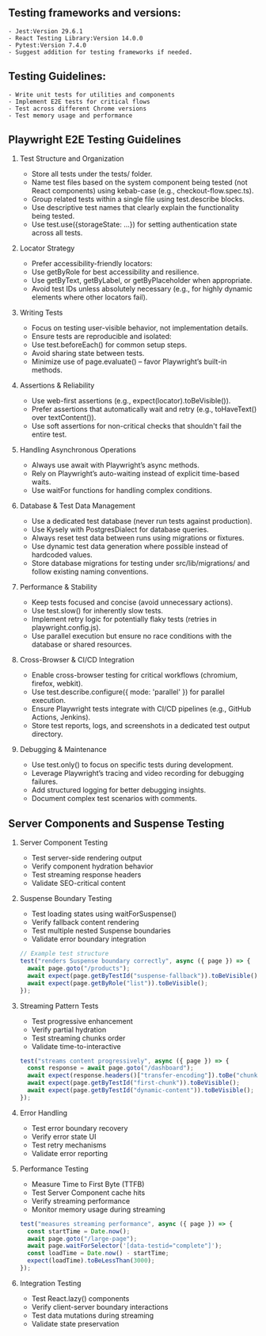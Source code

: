 ## Testing frameworks and versions:

    - Jest:Version 29.6.1
    - React Testing Library:Version 14.0.0
    - Pytest:Version 7.4.0
    - Suggest addition for testing frameworks if needed.

## Testing Guidelines:

    - Write unit tests for utilities and components
    - Implement E2E tests for critical flows
    - Test across different Chrome versions
    - Test memory usage and performance

## Playwright E2E Testing Guidelines

1.  Test Structure and Organization

    - Store all tests under the tests/ folder.
    - Name test files based on the system component being tested (not React components) using kebab-case (e.g., checkout-flow.spec.ts).
    - Group related tests within a single file using test.describe blocks.
    - Use descriptive test names that clearly explain the functionality being tested.
    - Use test.use({storageState: ...}) for setting authentication state across all tests.

2.  Locator Strategy

    - Prefer accessibility-friendly locators:
    - Use getByRole for best accessibility and resilience.
    - Use getByText, getByLabel, or getByPlaceholder when appropriate.
    - Avoid test IDs unless absolutely necessary (e.g., for highly dynamic elements where other locators fail).

3.  Writing Tests

    - Focus on testing user-visible behavior, not implementation details.
    - Ensure tests are reproducible and isolated:
    - Use test.beforeEach() for common setup steps.
    - Avoid sharing state between tests.
    - Minimize use of page.evaluate() – favor Playwright’s built-in methods.

4.  Assertions & Reliability

    - Use web-first assertions (e.g., expect(locator).toBeVisible()).
    - Prefer assertions that automatically wait and retry (e.g., toHaveText() over textContent()).
    - Use soft assertions for non-critical checks that shouldn't fail the entire test.

5.  Handling Asynchronous Operations

    - Always use await with Playwright’s async methods.
    - Rely on Playwright’s auto-waiting instead of explicit time-based waits.
    - Use waitFor functions for handling complex conditions.

6.  Database & Test Data Management

    - Use a dedicated test database (never run tests against production).
    - Use Kysely with PostgresDialect for database queries.
    - Always reset test data between runs using migrations or fixtures.
    - Use dynamic test data generation where possible instead of hardcoded values.
    - Store database migrations for testing under src/lib/migrations/ and follow existing naming conventions.

7.  Performance & Stability

    - Keep tests focused and concise (avoid unnecessary actions).
    - Use test.slow() for inherently slow tests.
    - Implement retry logic for potentially flaky tests (retries in playwright.config.js).
    - Use parallel execution but ensure no race conditions with the database or shared resources.

8.  Cross-Browser & CI/CD Integration

    - Enable cross-browser testing for critical workflows (chromium, firefox, webkit).
    - Use test.describe.configure({ mode: 'parallel' }) for parallel execution.
    - Ensure Playwright tests integrate with CI/CD pipelines (e.g., GitHub Actions, Jenkins).
    - Store test reports, logs, and screenshots in a dedicated test output directory.

9.  Debugging & Maintenance
    - Use test.only() to focus on specific tests during development.
    - Leverage Playwright’s tracing and video recording for debugging failures.
    - Add structured logging for better debugging insights.
    - Document complex test scenarios with comments.

## Server Components and Suspense Testing

1. Server Component Testing

   - Test server-side rendering output
   - Verify component hydration behavior
   - Test streaming response headers
   - Validate SEO-critical content

2. Suspense Boundary Testing

   - Test loading states using waitForSuspense()
   - Verify fallback content rendering
   - Test multiple nested Suspense boundaries
   - Validate error boundary integration

   ```typescript
   // Example test structure
   test("renders Suspense boundary correctly", async ({ page }) => {
     await page.goto("/products");
     await expect(page.getByTestId("suspense-fallback")).toBeVisible();
     await expect(page.getByRole("list")).toBeVisible();
   });
   ```

3. Streaming Pattern Tests

   - Test progressive enhancement
   - Verify partial hydration
   - Test streaming chunks order
   - Validate time-to-interactive

   ```typescript
   test("streams content progressively", async ({ page }) => {
     const response = await page.goto("/dashboard");
     await expect(response.headers()["transfer-encoding"]).toBe("chunked");
     await expect(page.getByTestId("first-chunk")).toBeVisible();
     await expect(page.getByTestId("dynamic-content")).toBeVisible();
   });
   ```

4. Error Handling

   - Test error boundary recovery
   - Verify error state UI
   - Test retry mechanisms
   - Validate error reporting

5. Performance Testing

   - Measure Time to First Byte (TTFB)
   - Test Server Component cache hits
   - Verify streaming performance
   - Monitor memory usage during streaming

   ```typescript
   test("measures streaming performance", async ({ page }) => {
     const startTime = Date.now();
     await page.goto("/large-page");
     await page.waitForSelector('[data-testid="complete"]');
     const loadTime = Date.now() - startTime;
     expect(loadTime).toBeLessThan(3000);
   });
   ```

6. Integration Testing
   - Test React.lazy() components
   - Verify client-server boundary interactions
   - Test data mutations during streaming
   - Validate state preservation
